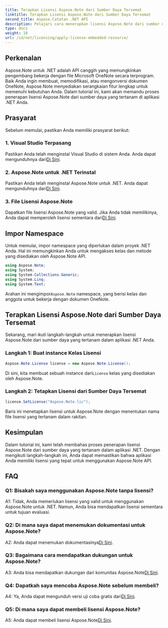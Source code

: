 ```yaml
---
title: Terapkan Lisensi Aspose.Note dari Sumber Daya Tersemat
linktitle: Terapkan Lisensi Aspose.Note dari Sumber Daya Tersemat
second_title: Aspose.Catatan .NET API
description: Pelajari cara menerapkan lisensi Aspose.Note dari sumber daya yang tertanam di aplikasi .NET Anda. Ikuti panduan langkah demi langkah kami untuk integrasi yang lancar.
type: docs
weight: 10
url: /id/net/licensing/apply-license-embedded-resource/
---
```

## Perkenalan

Aspose.Note untuk .NET adalah API canggih yang memungkinkan pengembang bekerja dengan file Microsoft OneNote secara terprogram. Baik Anda ingin membuat, memodifikasi, atau mengonversi dokumen OneNote, Aspose.Note menyediakan serangkaian fitur lengkap untuk memenuhi kebutuhan Anda. Dalam tutorial ini, kami akan memandu proses penerapan lisensi Aspose.Note dari sumber daya yang tertanam di aplikasi .NET Anda.

## Prasyarat

Sebelum memulai, pastikan Anda memiliki prasyarat berikut:

### 1. Visual Studio Terpasang

 Pastikan Anda telah menginstal Visual Studio di sistem Anda. Anda dapat mengunduhnya dari[Di Sini](https://visualstudio.microsoft.com/).

### 2. Aspose.Note untuk .NET Terinstal

 Pastikan Anda telah menginstal Aspose.Note untuk .NET. Anda dapat mengunduhnya dari[Di Sini](https://releases.aspose.com/note/net/).

### 3. File Lisensi Aspose.Note

 Dapatkan file lisensi Aspose.Note yang valid. Jika Anda tidak memilikinya, Anda dapat memperoleh lisensi sementara dari[Di Sini](https://purchase.aspose.com/temporary-license/).

## Impor Namespace

Untuk memulai, impor namespace yang diperlukan dalam proyek .NET Anda. Hal ini memungkinkan Anda untuk mengakses kelas dan metode yang disediakan oleh Aspose.Note API.

```csharp
using Aspose.Note;
using System;
using System.Collections.Generic;
using System.Linq;
using System.Text;
```

 Arahan ini mengimpor`Aspose.Note` namespace, yang berisi kelas dan anggota untuk bekerja dengan dokumen OneNote.

## Terapkan Lisensi Aspose.Note dari Sumber Daya Tersemat

Sekarang, mari ikuti langkah-langkah untuk menerapkan lisensi Aspose.Note dari sumber daya yang tertanam dalam aplikasi .NET Anda.

### Langkah 1: Buat instance Kelas Lisensi

```csharp
Aspose.Note.License license = new Aspose.Note.License();
```

 Di sini, kita membuat sebuah instance dari`License` kelas yang disediakan oleh Aspose.Note.

### Langkah 2: Tetapkan Lisensi dari Sumber Daya Tersemat

```csharp
license.SetLicense("Aspose.Note.lic");
```

Baris ini menetapkan lisensi untuk Aspose.Note dengan menentukan nama file lisensi yang tertanam dalam rakitan.

## Kesimpulan

Dalam tutorial ini, kami telah membahas proses penerapan lisensi Aspose.Note dari sumber daya yang tertanam dalam aplikasi .NET. Dengan mengikuti langkah-langkah ini, Anda dapat memastikan bahwa aplikasi Anda memiliki lisensi yang tepat untuk menggunakan Aspose.Note API.

## FAQ

### Q1: Bisakah saya menggunakan Aspose.Note tanpa lisensi?

A1: Tidak, Anda memerlukan lisensi yang valid untuk menggunakan Aspose.Note untuk .NET. Namun, Anda bisa mendapatkan lisensi sementara untuk tujuan evaluasi.

### Q2: Di mana saya dapat menemukan dokumentasi untuk Aspose.Note?

 A2: Anda dapat menemukan dokumentasinya[Di Sini](https://reference.aspose.com/note/net/).

### Q3: Bagaimana cara mendapatkan dukungan untuk Aspose.Note?

 A3: Anda bisa mendapatkan dukungan dari komunitas Aspose.Note[Di Sini](https://forum.aspose.com/c/note/28).

### Q4: Dapatkah saya mencoba Aspose.Note sebelum membeli?

 A4: Ya, Anda dapat mengunduh versi uji coba gratis dari[Di Sini](https://releases.aspose.com/).

### Q5: Di mana saya dapat membeli lisensi Aspose.Note?

 A5: Anda dapat membeli lisensi Aspose.Note[Di Sini](https://purchase.aspose.com/buy).